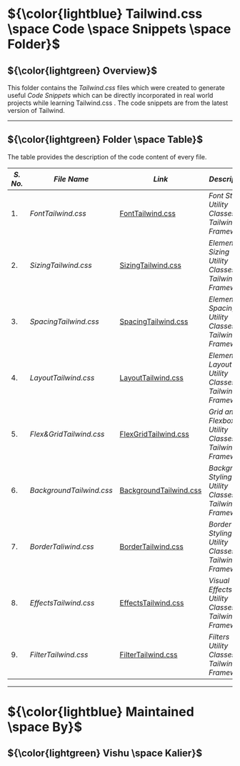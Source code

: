 # ${\color{lightblue} Tailwind.css \space Code \space Snippets \space Folder}$

## ${\color{lightgreen} Overview}$

This folder contains the *Tailwind.css* files which were created to generate useful *Code Snippets* which can be directly incorporated in real world
projects while learning Tailwind.css . The code snippets are from the latest version of Tailwind.

------

## ${\color{lightgreen} Folder \space Table}$

The table provides the description of the code content of every file.

| ***S. No.*** | ***File Name*** | ***Link*** | ***Description*** |
|-|-|-|-|
| 1. | *FontTailwind.css* | [FontTailwind.css](https://github.com/VishuKalier2003/Web-Development/blob/main/Tailwind/Code%20Snippets/FontTailwind.css) | *Font Styling Utility Classes of Tailwind Framework* |
| 2. | *SizingTailwind.css* | [SizingTailwind.css](https://github.com/VishuKalier2003/Web-Development/blob/main/Tailwind/Code%20Snippets/SizingTailwind.css) | *Elements Sizing Utility Classes of Tailwind Framework* |
| 3. | *SpacingTailwind.css* | [SpacingTailwind.css](https://github.com/VishuKalier2003/Web-Development/blob/main/Tailwind/Code%20Snippets/SpacingTailwind.css) | *Elements Spacing Utility Classes of Tailwind Framework* |
| 4. | *LayoutTailwind.css* | [LayoutTailwind.css](https://github.com/VishuKalier2003/Web-Development/blob/main/Tailwind/Code%20Snippets/LayoutTailwind.css) | *Elements Layout Utility Classes of Tailwind Framework* |
| 5. | *Flex&GridTailwind.css* | [FlexGridTailwind.css](https://github.com/VishuKalier2003/Web-Development/blob/main/Tailwind/Code%20Snippets/Flex%26GridTailwind.css) | *Grid and Flexbox Utility Classes of Tailwind Framework* |
| 6. | *BackgroundTailwind.css* | [BackgroundTailwind.css](https://github.com/VishuKalier2003/Web-Development/blob/main/Tailwind/Code%20Snippets/BackgroundTailwind.css) | *Background Styling Utility Classes of Tailwind Framework* |
| 7. | *BorderTaliwind.css* | [BorderTailwind.css](https://github.com/VishuKalier2003/Web-Development/blob/main/Tailwind/Code%20Snippets/BorderTailwind.css) | *Border Styling Utility Classes of Tailwind Framework* |
| 8. | *EffectsTailwind.css* | [EffectsTailwind.css](https://github.com/VishuKalier2003/Web-Development/blob/main/Tailwind/Code%20Snippets/EffectsTailwind.css) | *Visual Effects Utility Classes of Tailwind Framework* |
| 9. | *FilterTailwind.css* | [FilterTailwind.css](https://github.com/VishuKalier2003/Web-Development/blob/main/Tailwind/Code%20Snippets/FilterTailwind.css) | *Filters Utility Classes of Tailwind Framework* |

------


# ${\color{lightblue} Maintained \space By}$
## ${\color{lightgreen} Vishu \space Kalier}$
